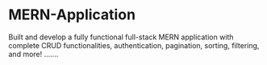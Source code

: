 # MERN-Application
Built and develop a fully functional full-stack MERN application with complete CRUD functionalities, authentication, pagination, sorting, filtering, and more!
.......